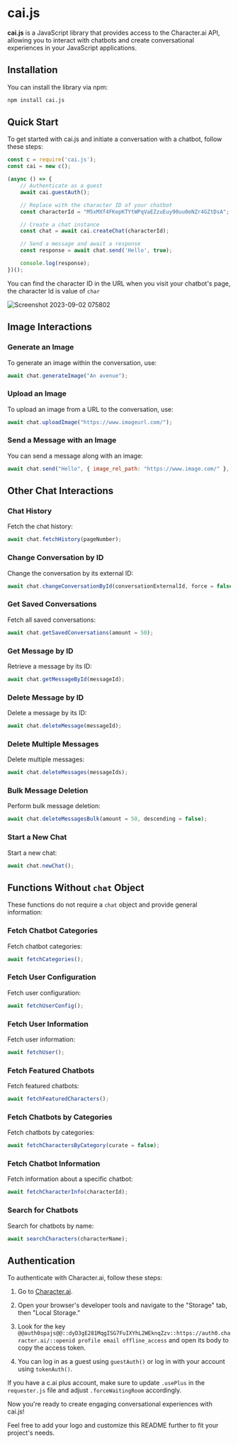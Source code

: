 # cai.js

**cai.js** is a JavaScript library that provides access to the Character.ai API, allowing you to interact with chatbots and create conversational experiences in your JavaScript applications.

## Installation

You can install the library via npm:

```bash
npm install cai.js
```

## Quick Start

To get started with cai.js and initiate a conversation with a chatbot, follow these steps:

```javascript
const c = require('cai.js');
const cai = new c();

(async () => {
    // Authenticate as a guest
    await cai.guestAuth();

    // Replace with the character ID of your chatbot
    const characterId = "M5xMXf4FKepKTYtWPqVaEZzuEuy90uu0eNZr4GZtDsA";

    // Create a chat instance
    const chat = await cai.createChat(characterId);

    // Send a message and await a response
    const response = await chat.send('Hello', true);

    console.log(response);
})();
```

You can find the character ID in the URL when you visit your chatbot's page, the character Id is value of `char`

![Screenshot 2023-09-02 075802](https://github.com/enginestein/cai.js/assets/117010357/67dc87df-175a-489a-a28d-debcb4ee87d5)

## Image Interactions

### Generate an Image

To generate an image within the conversation, use:

```javascript
await chat.generateImage("An avenue");
```

### Upload an Image

To upload an image from a URL to the conversation, use:

```javascript
await chat.uploadImage("https://www.imageurl.com/");
```

### Send a Message with an Image

You can send a message along with an image:

```javascript
await chat.send("Hello", { image_rel_path: "https://www.image.com/" }, true);
```

## Other Chat Interactions

### Chat History

Fetch the chat history:

```javascript
await chat.fetchHistory(pageNumber);
```

### Change Conversation by ID

Change the conversation by its external ID:

```javascript
await chat.changeConversationById(conversationExternalId, force = false);
```

### Get Saved Conversations

Fetch all saved conversations:

```javascript
await chat.getSavedConversations(amount = 50);
```

### Get Message by ID

Retrieve a message by its ID:

```javascript
await chat.getMessageById(messageId);
```

### Delete Message by ID

Delete a message by its ID:

```javascript
await chat.deleteMessage(messageId);
```

### Delete Multiple Messages

Delete multiple messages:

```javascript
await chat.deleteMessages(messageIds);
```

### Bulk Message Deletion

Perform bulk message deletion:

```javascript
await chat.deleteMessagesBulk(amount = 50, descending = false);
```

### Start a New Chat

Start a new chat:

```javascript
await chat.newChat();
```

## Functions Without `chat` Object

These functions do not require a `chat` object and provide general information:

### Fetch Chatbot Categories

Fetch chatbot categories:

```javascript
await fetchCategories();
```

### Fetch User Configuration

Fetch user configuration:

```javascript
await fetchUserConfig();
```

### Fetch User Information

Fetch user information:

```javascript
await fetchUser();
```

### Fetch Featured Chatbots

Fetch featured chatbots:

```javascript
await fetchFeaturedCharacters();
```

### Fetch Chatbots by Categories

Fetch chatbots by categories:

```javascript
await fetchCharactersByCategory(curate = false);
```

### Fetch Chatbot Information

Fetch information about a specific chatbot:

```javascript
await fetchCharacterInfo(characterId);
```

### Search for Chatbots

Search for chatbots by name:

```javascript
await searchCharacters(characterName);
```

## Authentication

To authenticate with Character.ai, follow these steps:

1. Go to [Character.ai](https://www.character.ai/).

2. Open your browser's developer tools and navigate to the "Storage" tab, then "Local Storage."

3. Look for the key `@@auth0spajs@@::dyD3gE281MqgISG7FuIXYhL2WEknqZzv::https://auth0.character.ai/::openid profile email offline_access` and open its body to copy the access token.

4. You can log in as a guest using `guestAuth()` or log in with your account using `tokenAuth()`.

If you have a c.ai plus account, make sure to update `.usePlus` in the `requester.js` file and adjust `.forceWaitingRoom` accordingly.

Now you're ready to create engaging conversational experiences with cai.js!

Feel free to add your logo and customize this README further to fit your project's needs.
